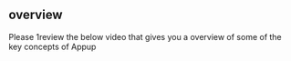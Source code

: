 ## overview
Please 1review the below video that gives you a overview of some of the key concepts of Appup
